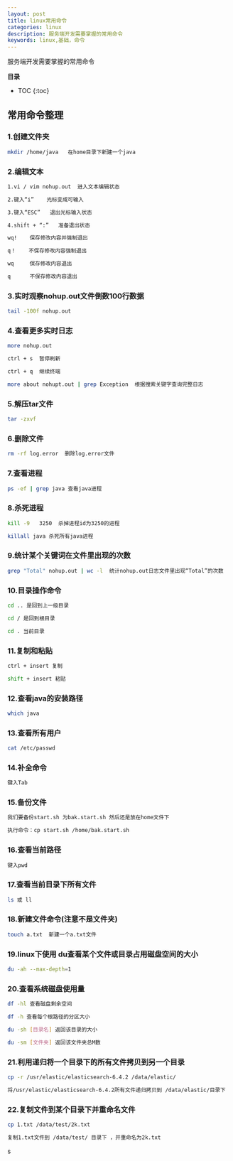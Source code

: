 ```yaml
---
layout: post
title: linux常用命令
categories: linux
description: 服务端开发需要掌握的常用命令
keywords: linux,基础，命令
---
```


服务端开发需要掌握的常用命令

**目录**

* TOC
{:toc}

## 常用命令整理


### 1.创建文件夹

```sh
mkdir /home/java   在home目录下新建一个java
```

### 2.编辑文本

```sh
1.vi / vim nohup.out  进入文本编辑状态

2.键入“i”    光标变成可输入

3.键入“ESC”   退出光标输入状态

4.shift + “:”   准备退出状态

wq!    保存修改内容并强制退出

q！    不保存修改内容强制退出

wq     保存修改内容退出

q      不保存修改内容退出
```

### 3.实时观察nohup.out文件倒数100行数据

```sh
tail -100f nohup.out
```

### 4.查看更多实时日志

```sh
more nohup.out  

ctrl + s  暂停刷新

ctrl + q  继续终端

more about nohupt.out | grep Exception  根据搜索关键字查询完整日志
```

### 5.解压tar文件

```sh
tar -zxvf
```

### 6.删除文件

```sh
rm -rf log.error  删除log.error文件
```
### 7.查看进程

```sh
ps -ef | grep java 查看java进程
```

### 8.杀死进程

```sh
kill -9   3250  杀掉进程id为3250的进程

killall java 杀死所有java进程
```

### 9.统计某个关键词在文件里出现的次数

```sh
grep "Total" nohup.out | wc -l  统计nohup.out日志文件里出现“Total”的次数
```

### 10.目录操作命令

```sh
cd .. 是回到上一级目录

cd / 是回到根目录

cd . 当前目录
```

### 11.复制和粘贴

```sh
ctrl + insert 复制

shift + insert 粘贴
```

### 12.查看java的安装路径

```sh
which java
```

### 13.查看所有用户

```sh
cat /etc/passwd
```

### 14.补全命令

```sh
键入Tab
```
### 15.备份文件

```sh
我们要备份start.sh 为bak.start.sh 然后还是放在home文件下

执行命令：cp start.sh /home/bak.start.sh
```

### 16.查看当前路径

```sh
键入pwd
```

### 17.查看当前目录下所有文件

```sh
ls 或 ll
```

### 18.新建文件命令(注意不是文件夹)

```sh
touch a.txt  新建一个a.txt文件
```

### 19.linux下使用 du查看某个文件或目录占用磁盘空间的大小

```sh
du -ah --max-depth=1
```

### 20.查看系统磁盘使用量

```sh
df -hl 查看磁盘剩余空间

df -h 查看每个根路径的分区大小

du -sh [目录名] 返回该目录的大小

du -sm [文件夹] 返回该文件夹总M数
```

### 21.利用递归将一个目录下的所有文件拷贝到另一个目录

```sh
cp -r /usr/elastic/elasticsearch-6.4.2 /data/elastic/

将/usr/elastic/elasticsearch-6.4.2所有文件递归拷贝到 /data/elastic/目录下
```

### 22.复制文件到某个目录下并重命名文件

```sh
cp 1.txt /data/test/2k.txt                 

复制1.txt文件到 /data/test/ 目录下 ，并重命名为2k.txt
```

s